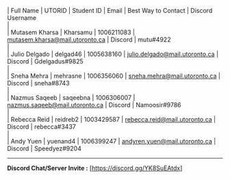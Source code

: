 | Full Name        | UTORID   | Student ID | Email                | Best Way to Contact | Discord Username  
|  
| Mutasem Kharsa   | Kharsamu | 1006211083 | mutasem.kharsa@mail.utoronto.ca  | Discord | mutu#4922  
|                    
| Julio Delgado    | delgad46 | 1005638160 | julio.delgado@mail.utoronto.ca   | Discord | Gdelgadus#9825  
|  
| Sneha Mehra      | mehrasne | 1006356060 | sneha.mehra@mail.utoronto.ca     | Discord | sneha#8743  
|  
| Nazmus Saqeeb    | saqeebna | 1006306007 | nazmus.saqeeb@mail.utoronto.ca   | Discord | Namoosir#9786  
|  
| Rebecca Reid     | reidreb2 | 1003429587 | rebecca.reid@mail.utoronto.ca    | Discord | rebecca#3437  
|  
| Andy Yuen        | yuenand4 | 1006399247 | andyren.yuen@mail.utoronto.ca    | Discord | Speedyez#9204  
  
---  
**Discord Chat/Server Invite :** [https://discord.gg/YK8SuEAtdx]  
